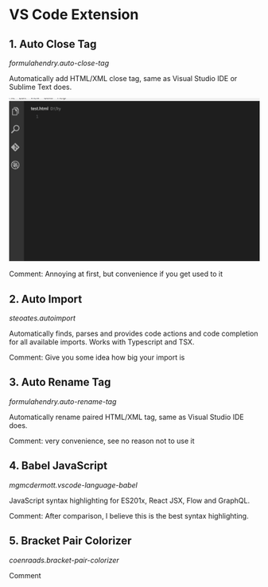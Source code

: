 # VS Code Extension

## 1. Auto Close Tag

_formulahendry.auto-close-tag_

Automatically add HTML/XML close tag, same as Visual Studio IDE or Sublime Text does.

![Alt text](./img-vs_code/1.gif?raw=true 'Title')

Comment: Annoying at first, but convenience if you get used to it

## 2. Auto Import

_steoates.autoimport_

Automatically finds, parses and provides code actions and code completion for all available imports. Works with Typescript and TSX.

Comment: Give you some idea how big your import is

## 3. Auto Rename Tag

_formulahendry.auto-rename-tag_

Automatically rename paired HTML/XML tag, same as Visual Studio IDE does.

Comment: very convenience, see no reason not to use it

## 4. Babel JavaScript

_mgmcdermott.vscode-language-babel_

JavaScript syntax highlighting for ES201x, React JSX, Flow and GraphQL.

Comment: After comparison, I believe this is the best syntax highlighting.

## 5. Bracket Pair Colorizer

_coenraads.bracket-pair-colorizer_

Comment
